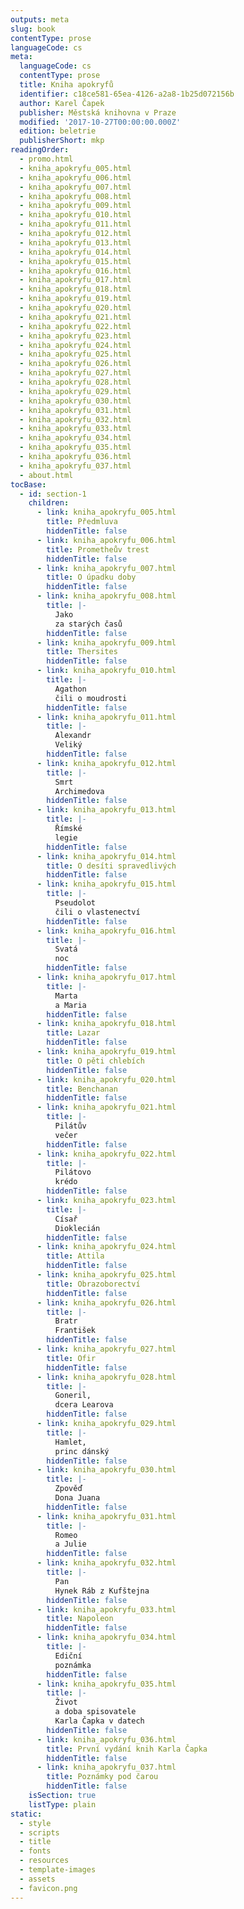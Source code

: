```yaml
---
outputs: meta
slug: book
contentType: prose
languageCode: cs
meta:
  languageCode: cs
  contentType: prose
  title: Kniha apokryfů
  identifier: c18ce581-65ea-4126-a2a8-1b25d072156b
  author: Karel Čapek
  publisher: Městská knihovna v Praze
  modified: '2017-10-27T00:00:00.000Z'
  edition: beletrie
  publisherShort: mkp
readingOrder:
  - promo.html
  - kniha_apokryfu_005.html
  - kniha_apokryfu_006.html
  - kniha_apokryfu_007.html
  - kniha_apokryfu_008.html
  - kniha_apokryfu_009.html
  - kniha_apokryfu_010.html
  - kniha_apokryfu_011.html
  - kniha_apokryfu_012.html
  - kniha_apokryfu_013.html
  - kniha_apokryfu_014.html
  - kniha_apokryfu_015.html
  - kniha_apokryfu_016.html
  - kniha_apokryfu_017.html
  - kniha_apokryfu_018.html
  - kniha_apokryfu_019.html
  - kniha_apokryfu_020.html
  - kniha_apokryfu_021.html
  - kniha_apokryfu_022.html
  - kniha_apokryfu_023.html
  - kniha_apokryfu_024.html
  - kniha_apokryfu_025.html
  - kniha_apokryfu_026.html
  - kniha_apokryfu_027.html
  - kniha_apokryfu_028.html
  - kniha_apokryfu_029.html
  - kniha_apokryfu_030.html
  - kniha_apokryfu_031.html
  - kniha_apokryfu_032.html
  - kniha_apokryfu_033.html
  - kniha_apokryfu_034.html
  - kniha_apokryfu_035.html
  - kniha_apokryfu_036.html
  - kniha_apokryfu_037.html
  - about.html
tocBase:
  - id: section-1
    children:
      - link: kniha_apokryfu_005.html
        title: Předmluva
        hiddenTitle: false
      - link: kniha_apokryfu_006.html
        title: Prometheův trest
        hiddenTitle: false
      - link: kniha_apokryfu_007.html
        title: O úpadku doby
        hiddenTitle: false
      - link: kniha_apokryfu_008.html
        title: |-
          Jako
          za starých časů
        hiddenTitle: false
      - link: kniha_apokryfu_009.html
        title: Thersites
        hiddenTitle: false
      - link: kniha_apokryfu_010.html
        title: |-
          Agathon
          čili o moudrosti
        hiddenTitle: false
      - link: kniha_apokryfu_011.html
        title: |-
          Alexandr
          Veliký
        hiddenTitle: false
      - link: kniha_apokryfu_012.html
        title: |-
          Smrt
          Archimedova
        hiddenTitle: false
      - link: kniha_apokryfu_013.html
        title: |-
          Římské
          legie
        hiddenTitle: false
      - link: kniha_apokryfu_014.html
        title: O desíti spravedlivých
        hiddenTitle: false
      - link: kniha_apokryfu_015.html
        title: |-
          Pseudolot
          čili o vlastenectví
        hiddenTitle: false
      - link: kniha_apokryfu_016.html
        title: |-
          Svatá
          noc
        hiddenTitle: false
      - link: kniha_apokryfu_017.html
        title: |-
          Marta
          a Maria
        hiddenTitle: false
      - link: kniha_apokryfu_018.html
        title: Lazar
        hiddenTitle: false
      - link: kniha_apokryfu_019.html
        title: O pěti chlebích
        hiddenTitle: false
      - link: kniha_apokryfu_020.html
        title: Benchanan
        hiddenTitle: false
      - link: kniha_apokryfu_021.html
        title: |-
          Pilátův
          večer
        hiddenTitle: false
      - link: kniha_apokryfu_022.html
        title: |-
          Pilátovo
          krédo
        hiddenTitle: false
      - link: kniha_apokryfu_023.html
        title: |-
          Císař
          Dioklecián
        hiddenTitle: false
      - link: kniha_apokryfu_024.html
        title: Attila
        hiddenTitle: false
      - link: kniha_apokryfu_025.html
        title: Obrazoborectví
        hiddenTitle: false
      - link: kniha_apokryfu_026.html
        title: |-
          Bratr
          František
        hiddenTitle: false
      - link: kniha_apokryfu_027.html
        title: Ofir
        hiddenTitle: false
      - link: kniha_apokryfu_028.html
        title: |-
          Goneril,
          dcera Learova
        hiddenTitle: false
      - link: kniha_apokryfu_029.html
        title: |-
          Hamlet,
          princ dánský
        hiddenTitle: false
      - link: kniha_apokryfu_030.html
        title: |-
          Zpověď
          Dona Juana
        hiddenTitle: false
      - link: kniha_apokryfu_031.html
        title: |-
          Romeo
          a Julie
        hiddenTitle: false
      - link: kniha_apokryfu_032.html
        title: |-
          Pan
          Hynek Ráb z Kufštejna
        hiddenTitle: false
      - link: kniha_apokryfu_033.html
        title: Napoleon
        hiddenTitle: false
      - link: kniha_apokryfu_034.html
        title: |-
          Ediční
          poznámka
        hiddenTitle: false
      - link: kniha_apokryfu_035.html
        title: |-
          Život
          a doba spisovatele
          Karla Čapka v datech
        hiddenTitle: false
      - link: kniha_apokryfu_036.html
        title: První vydání knih Karla Čapka
        hiddenTitle: false
      - link: kniha_apokryfu_037.html
        title: Poznámky pod čarou
        hiddenTitle: false
    isSection: true
    listType: plain
static:
  - style
  - scripts
  - title
  - fonts
  - resources
  - template-images
  - assets
  - favicon.png
---
```

